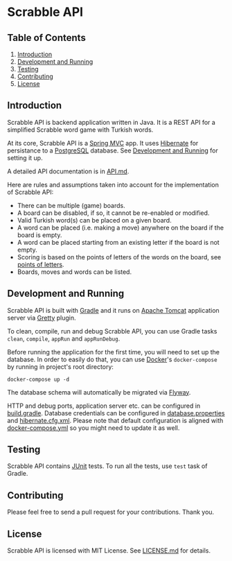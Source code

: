 # Scrabble API

## Table of Contents

1. [Introduction](#introduction)
3. [Development and Running](#development-and-running)
4. [Testing](#testing)
5. [Contributing](#contributing)
6. [License](#license)

## Introduction

Scrabble API is backend application written in Java. It is a REST API for a simplified Scrabble word game with Turkish words.

At its core, Scrabble API is a [Spring MVC](https://spring.io/) app. It uses [Hibernate](https://hibernate.org/) for persistance to a [PostgreSQL](https://www.postgresql.org/) database. See [Development and Running](#development-and-running) for setting it up.

A detailed API documentation is in [API.md](API.md).

Here are rules and assumptions taken into account for the implementation of Scrabble API:

* There can be multiple (game) boards.
* A board can be disabled, if so, it cannot be re-enabled or modified.
* Valid Turkish word(s) can be placed on a given board.
* A word can be placed (i.e. making a move) anywhere on the board if the board is empty.
* A word can be placed starting from an existing letter if the board is not empty.
* Scoring is based on the points of letters of the words on the board, see [points of letters](LETTER_POINTS.md).
* Boards, moves and words can be listed.

## Development and Running

Scrabble API is built with [Gradle](https://gradle.org/) and it runs on [Apache Tomcat](http://tomcat.apache.org/) application server via [Gretty](http://akhikhl.github.io/gretty-doc/index.html) plugin.

To clean, compile, run and debug Scrabble API, you can use Gradle tasks `clean`, `compile`, `appRun` and `appRunDebug`. 

Before running the application for the first time, you will need to set up the database. In order to easily do that, you can use [Docker](https://www.docker.com/)'s `docker-compose` by running in project's root directory:

```docker-compose up -d```

The database schema will automatically be migrated via [Flyway](https://flywaydb.org/).

HTTP and debug ports, application server etc. can be configured in [build.gradle](build.gradle). Database credentials can be configured in [database.properties](src/main/resources/database.properties) and [hibernate.cfg.xml](src/main/resources/hibernate.cfg.xml). Please note that default configuration is aligned with [docker-compose.yml](docker-compose.yml) so you might need to update it as well. 

## Testing

Scrabble API contains [JUnit](https://junit.org/junit4/) tests. To run all the tests, use `test` task of Gradle.

## Contributing

Please feel free to send a pull request for your contributions. Thank you.

## License

Scrabble API is licensed with MIT License. See [LICENSE.md](LICENSE.md) for details.
